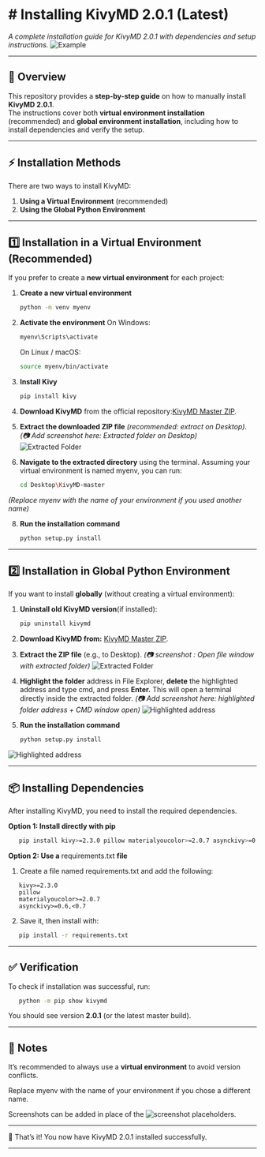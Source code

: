 # # Installing KivyMD 2.0.1 (Latest)

*A complete installation guide for KivyMD 2.0.1 with dependencies and setup instructions.*
![Example]('Images/1756196804338.jpg')

---

## 📖 Overview

This repository provides a **step-by-step guide** on how to manually install **KivyMD 2.0.1**.  
The instructions cover both **virtual environment installation** (recommended) and **global environment installation**, including how to install dependencies and verify the setup.

---

## ⚡ Installation Methods

There are two ways to install KivyMD:

1. **Using a Virtual Environment** (recommended)
2. **Using the Global Python Environment**

---

## 1️⃣ Installation in a Virtual Environment (Recommended)

If you prefer to create a **new virtual environment** for each project:

1. **Create a new virtual environment**  
   ```bash
   python -m venv myenv


2. **Activate the environment**
   On Windows:
   ```bash
   myenv\Scripts\activate
   ```
   On Linux / macOS:
   ```bash
   source myenv/bin/activate
   ```


3. **Install Kivy**
   ```bash
   pip install kivy
   ```

4. **Download KivyMD** from the official repository:[KivyMD Master ZIP](https://github.com/kivymd/KivyMD/archive/master.zip).


6. **Extract the downloaded ZIP file** *(recommended: extract on Desktop).
(📷 Add screenshot here: Extracted folder on Desktop)*
![Extracted Folder](Images/1756195791953.jpg)

7. **Navigate to the extracted directory** using the terminal.
Assuming your virtual environment is named myenv, you can run:
   ```bash
   cd Desktop\KivyMD-master
   ```

*(Replace myenv with the name of your environment if you used another name)*


8. **Run the installation command**
   ```bash
   python setup.py install
   ```


---

## 2️⃣ Installation in Global Python Environment

If you want to install **globally** (without creating a virtual environment):

1. **Uninstall old KivyMD version**(if installed):
   ```bash
   pip uninstall kivymd
   ```

2. **Download KivyMD from:** [KivyMD Master ZIP](https://github.com/kivymd/KivyMD/archive/master.zip).

3. **Extract the ZIP file** (e.g., to Desktop).
*(📷 screenshot : Open file window with extracted folder)*
   ![Extracted Folder](Images/1756195791953.jpg)

4. **Highlight the folder** address in File Explorer, **delete** the highlighted address and type cmd, and press **Enter.**
This will open a terminal directly inside the extracted folder.
*(📷 Add screenshot here: highlighted folder address + CMD window open)*
   ![Highlighted address](Images/1756195797307.jpg)
   
6. **Run the installation command**
   ```bash
   python setup.py install
   ```

![Highlighted address](Images/1756195808210.jpg)

---

## 📦 Installing Dependencies

After installing KivyMD, you need to install the required dependencies.

**Option 1: Install directly with pip**
  ```bash
     pip install kivy>=2.3.0 pillow materialyoucolor>=2.0.7 asynckivy>=0.6,<0.7
  ```
**Option 2: Use a** requirements.txt **file**

1. Create a file named requirements.txt and add the following:
```
   kivy>=2.3.0
   pillow
   materialyoucolor>=2.0.7
   asynckivy>=0.6,<0.7
```

2. Save it, then install with:
```bash
   pip install -r requirements.txt
```



---

## ✅ Verification

To check if installation was successful, run:
```bash
   python -m pip show kivymd
```
You should see version **2.0.1** (or the latest master build).


---

## 📌 Notes

It’s recommended to always use a **virtual environment** to avoid version conflicts.

Replace myenv with the name of your environment if you chose a different name.

Screenshots can be added in place of the ![screenshot](...) placeholders.



---

🎉 That’s it! You now have KivyMD 2.0.1 installed successfully.

---
